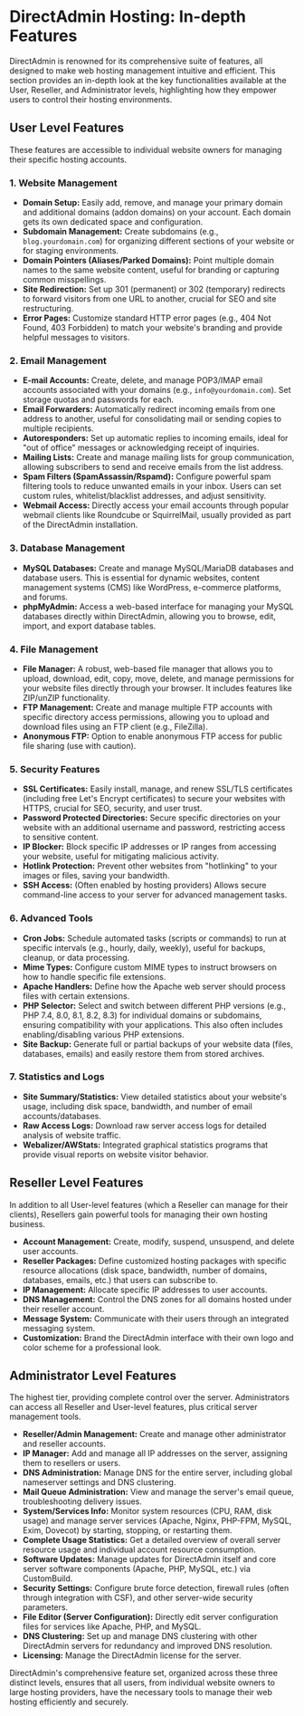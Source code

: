 # DirectAdmin Hosting: In-depth Features

DirectAdmin is renowned for its comprehensive suite of features, all designed to make web hosting management intuitive and efficient. This section provides an in-depth look at the key functionalities available at the User, Reseller, and Administrator levels, highlighting how they empower users to control their hosting environments.

## User Level Features

These features are accessible to individual website owners for managing their specific hosting accounts.

### 1. Website Management
* **Domain Setup:** Easily add, remove, and manage your primary domain and additional domains (addon domains) on your account. Each domain gets its own dedicated space and configuration.
* **Subdomain Management:** Create subdomains (e.g., `blog.yourdomain.com`) for organizing different sections of your website or for staging environments.
* **Domain Pointers (Aliases/Parked Domains):** Point multiple domain names to the same website content, useful for branding or capturing common misspellings.
* **Site Redirection:** Set up 301 (permanent) or 302 (temporary) redirects to forward visitors from one URL to another, crucial for SEO and site restructuring.
* **Error Pages:** Customize standard HTTP error pages (e.g., 404 Not Found, 403 Forbidden) to match your website's branding and provide helpful messages to visitors.

### 2. Email Management
* **E-mail Accounts:** Create, delete, and manage POP3/IMAP email accounts associated with your domains (e.g., `info@yourdomain.com`). Set storage quotas and passwords for each.
* **Email Forwarders:** Automatically redirect incoming emails from one address to another, useful for consolidating mail or sending copies to multiple recipients.
* **Autoresponders:** Set up automatic replies to incoming emails, ideal for "out of office" messages or acknowledging receipt of inquiries.
* **Mailing Lists:** Create and manage mailing lists for group communication, allowing subscribers to send and receive emails from the list address.
* **Spam Filters (SpamAssassin/Rspamd):** Configure powerful spam filtering tools to reduce unwanted emails in your inbox. Users can set custom rules, whitelist/blacklist addresses, and adjust sensitivity.
* **Webmail Access:** Directly access your email accounts through popular webmail clients like Roundcube or SquirrelMail, usually provided as part of the DirectAdmin installation.

### 3. Database Management
* **MySQL Databases:** Create and manage MySQL/MariaDB databases and database users. This is essential for dynamic websites, content management systems (CMS) like WordPress, e-commerce platforms, and forums.
* **phpMyAdmin:** Access a web-based interface for managing your MySQL databases directly within DirectAdmin, allowing you to browse, edit, import, and export database tables.

### 4. File Management
* **File Manager:** A robust, web-based file manager that allows you to upload, download, edit, copy, move, delete, and manage permissions for your website files directly through your browser. It includes features like ZIP/unZIP functionality.
* **FTP Management:** Create and manage multiple FTP accounts with specific directory access permissions, allowing you to upload and download files using an FTP client (e.g., FileZilla).
* **Anonymous FTP:** Option to enable anonymous FTP access for public file sharing (use with caution).

### 5. Security Features
* **SSL Certificates:** Easily install, manage, and renew SSL/TLS certificates (including free Let's Encrypt certificates) to secure your websites with HTTPS, crucial for SEO, security, and user trust.
* **Password Protected Directories:** Secure specific directories on your website with an additional username and password, restricting access to sensitive content.
* **IP Blocker:** Block specific IP addresses or IP ranges from accessing your website, useful for mitigating malicious activity.
* **Hotlink Protection:** Prevent other websites from "hotlinking" to your images or files, saving your bandwidth.
* **SSH Access:** (Often enabled by hosting providers) Allows secure command-line access to your server for advanced management tasks.

### 6. Advanced Tools
* **Cron Jobs:** Schedule automated tasks (scripts or commands) to run at specific intervals (e.g., hourly, daily, weekly), useful for backups, cleanup, or data processing.
* **Mime Types:** Configure custom MIME types to instruct browsers on how to handle specific file extensions.
* **Apache Handlers:** Define how the Apache web server should process files with certain extensions.
* **PHP Selector:** Select and switch between different PHP versions (e.g., PHP 7.4, 8.0, 8.1, 8.2, 8.3) for individual domains or subdomains, ensuring compatibility with your applications. This also often includes enabling/disabling various PHP extensions.
* **Site Backup:** Generate full or partial backups of your website data (files, databases, emails) and easily restore them from stored archives.

### 7. Statistics and Logs
* **Site Summary/Statistics:** View detailed statistics about your website's usage, including disk space, bandwidth, and number of email accounts/databases.
* **Raw Access Logs:** Download raw server access logs for detailed analysis of website traffic.
* **Webalizer/AWStats:** Integrated graphical statistics programs that provide visual reports on website visitor behavior.

## Reseller Level Features

In addition to all User-level features (which a Reseller can manage for their clients), Resellers gain powerful tools for managing their own hosting business.

* **Account Management:** Create, modify, suspend, unsuspend, and delete user accounts.
* **Reseller Packages:** Define customized hosting packages with specific resource allocations (disk space, bandwidth, number of domains, databases, emails, etc.) that users can subscribe to.
* **IP Management:** Allocate specific IP addresses to user accounts.
* **DNS Management:** Control the DNS zones for all domains hosted under their reseller account.
* **Message System:** Communicate with their users through an integrated messaging system.
* **Customization:** Brand the DirectAdmin interface with their own logo and color scheme for a professional look.

## Administrator Level Features

The highest tier, providing complete control over the server. Administrators can access all Reseller and User-level features, plus critical server management tools.

* **Reseller/Admin Management:** Create and manage other administrator and reseller accounts.
* **IP Manager:** Add and manage all IP addresses on the server, assigning them to resellers or users.
* **DNS Administration:** Manage DNS for the entire server, including global nameserver settings and DNS clustering.
* **Mail Queue Administration:** View and manage the server's email queue, troubleshooting delivery issues.
* **System/Services Info:** Monitor system resources (CPU, RAM, disk usage) and manage server services (Apache, Nginx, PHP-FPM, MySQL, Exim, Dovecot) by starting, stopping, or restarting them.
* **Complete Usage Statistics:** Get a detailed overview of overall server resource usage and individual account resource consumption.
* **Software Updates:** Manage updates for DirectAdmin itself and core server software components (Apache, PHP, MySQL, etc.) via CustomBuild.
* **Security Settings:** Configure brute force detection, firewall rules (often through integration with CSF), and other server-wide security parameters.
* **File Editor (Server Configuration):** Directly edit server configuration files for services like Apache, PHP, and MySQL.
* **DNS Clustering:** Set up and manage DNS clustering with other DirectAdmin servers for redundancy and improved DNS resolution.
* **Licensing:** Manage the DirectAdmin license for the server.

DirectAdmin's comprehensive feature set, organized across these three distinct levels, ensures that all users, from individual website owners to large hosting providers, have the necessary tools to manage their web hosting efficiently and securely.